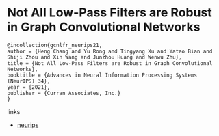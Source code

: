 # Not All Low-Pass Filters are Robust in Graph Convolutional Networks

```
@incollection{gcnlfr_neurips21,
author = {Heng Chang and Yu Rong and Tingyang Xu and Yatao Bian and Shiji Zhou and Xin Wang and Junzhou Huang and Wenwu Zhu},
title = {Not All Low-Pass Filters are Robust in Graph Convolutional Networks},
booktitle = {Advances in Neural Information Processing Systems (NeurIPS) 34},
year = {2021},
publisher = {Curran Associates, Inc.}
}
```

links
- [neurips](https://neurips.cc/Conferences/2021/ScheduleMultitrack?event=28435)
